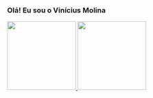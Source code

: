 ### Olá! Eu sou o Vinícius Molina

<div>
  <a href="https://github.com/vinimolina">
    <img height="160em" src="https://github-readme-stats.vercel.app/api?username=vinimolina&show_icons=true&theme=gotham&include_all_commits=true&count_private=true"/>
    <img height="160em" src="https://github-readme-stats.vercel.app/api/top-langs/?username=vinimolina&layout=compact&langs_count=7&theme=gotham"/>
  </a>
</div>
